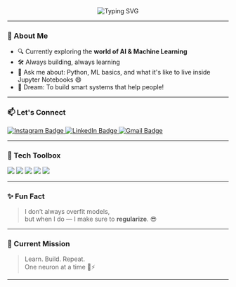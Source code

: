 <div align="center">
  <img src="https://readme-typing-svg.demolab.com?font=Fira+Code&size=25&pause=1000&color=58A6FF&center=true&vCenter=true&width=435&lines=Hey%2C+I'm+Ashok+Dahal!;AI+%2F+ML+Enthusiast+%F0%9F%A4%96" alt="Typing SVG" />
</div>

---

### 🧠 About Me

- 🔍 Currently exploring the **world of AI & Machine Learning**
- 🛠️ Always building, always learning  
- 💬 Ask me about: Python, ML basics, and what it's like to live inside Jupyter Notebooks 😄
- 🚀 Dream: To build smart systems that help people!

---

### 📫 Let's Connect

<p align="left">
  <a href="https://www.instagram.com/ashok__dahal/" target="_blank">
    <img src="https://img.shields.io/badge/Instagram-E4405F?style=for-the-badge&logo=instagram&logoColor=white" alt="Instagram Badge" />
  </a>
  <a href="https://www.linkedin.com/in/ashok-dahal-532a55289/" target="_blank">
    <img src="https://img.shields.io/badge/LinkedIn-0077B5?style=for-the-badge&logo=linkedin&logoColor=white" alt="LinkedIn Badge" />
  </a>
  <a href="mailto:ashokdahal717@gmail.com">
    <img src="https://img.shields.io/badge/Gmail-D14836?style=for-the-badge&logo=gmail&logoColor=white" alt="Gmail Badge" />
  </a>
</p>

---

### 🧰 Tech Toolbox

<p>
  <img src="https://img.shields.io/badge/Python-3776AB?style=for-the-badge&logo=python&logoColor=white" />
  <img src="https://img.shields.io/badge/Numpy-013243?style=for-the-badge&logo=numpy&logoColor=white" />
  <img src="https://img.shields.io/badge/Pandas-150458?style=for-the-badge&logo=pandas&logoColor=white" />
  <img src="https://img.shields.io/badge/scikit--learn-F7931E?style=for-the-badge&logo=scikit-learn&logoColor=white" />
  <img src="https://img.shields.io/badge/Matplotlib-11557C?style=for-the-badge&logo=matplotlib&logoColor=white" />
</p>

---

### ✨ Fun Fact

> I don’t always overfit models,  
> but when I do — I make sure to **regularize**. 😎

---

### 🔭 Current Mission

> Learn. Build. Repeat.  
> One neuron at a time 🧠⚡

---

